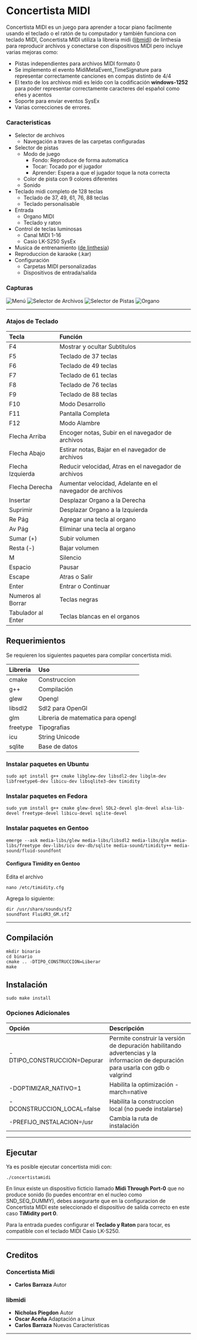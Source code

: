 # Concertista MIDI

Concertista MIDI es un juego para aprender a tocar piano facilmente usando el teclado o el ratón de tu computador y también funciona con teclado MIDI, Concertista MIDI utiliza la libreria midi ([libmidi](https://github.com/linthesia/linthesia/tree/master/src/libmidi)) de linthesia para reproducir archivos y conectarse con dispositivos MIDI pero incluye varias mejoras como:

* Pistas independientes para archivos MIDI formato 0
* Se implemento el evento MidiMetaEvent_TimeSignature para representar correctamente canciones en compas distinto de 4/4
* El texto de los archivos midi es leido con la codificación **windows-1252** para poder representar correctamente caracteres del español como eñes y acentos
* Soporte para enviar eventos SysEx
* Varias correcciones de errores.

### Caracteristicas
* Selector de archivos
	* Navegación a traves de las carpetas configuradas
* Selector de pistas
	* Modo de juego
		* Fondo: Reproduce de forma automatica
		* Tocar: Tocado por el jugador
		* Aprender: Espera a que el jugador toque la nota correcta
	* Color de pista con 9 colores diferentes
	* Sonido
* Teclado midi completo de 128 teclas
	* Teclado de 37, 49, 61, 76, 88 teclas
	* Teclado personalisable
* Entrada
	* Organo MIDI
	* Teclado y raton
* Control de teclas luminosas
	* Canal MIDI 1-16
	* Casio LK-S250 SysEx
* Musica de entrenamiento ([de linthesia](https://github.com/linthesia/linthesia/tree/master/music/Learning))
* Reproduccion de karaoke (.kar)
* Configuración
	* Carpetas MIDI personalizadas
	* Dispositivos de entrada/salida

### Capturas

![Menú](extra/imagenes/1.png "Menú")
![Selector de Archivos](extra/imagenes/2.png "Selector de Archivos")
![Selector de Pistas](extra/imagenes/3.png "Selector de Pistas")
![Organo](extra/imagenes/4.png "Organo")

-----------

### Atajos de Teclado

|Tecla                 | Función                                                 |
|:---------------------|:--------------------------------------------------------|
|F4                    |Mostrar y ocultar Subtitulos                             |
|F5                    |Teclado de 37 teclas                                     |
|F6                    |Teclado de 49 teclas                                     |
|F7                    |Teclado de 61 teclas                                     |
|F8                    |Teclado de 76 teclas                                     |
|F9                    |Teclado de 88 teclas                                     |
|F10                   |Modo Desarrollo                                          |
|F11                   |Pantalla Completa                                        |
|F12                   |Modo Alambre                                             |
|Flecha Arriba         |Encoger notas, Subir en el navegador de archivos         |
|Flecha Abajo          |Estirar notas, Bajar en el navegador de archivos         |
|Flecha Izquierda      |Reducir velocidad, Atras en el navegador de archivos     |
|Flecha Derecha        |Aumentar velocidad, Adelante en el navegador de archivos |
|Insertar              |Desplazar Organo a la Derecha                            |
|Suprimir              |Desplazar Organo a la Izquierda                          |
|Re Pág                |Agregar una tecla al organo                              |
|Av Pág                |Eliminar una tecla al organo                             |
|Sumar (+)             |Subir volumen                                            |
|Resta (-)             |Bajar volumen                                            |
|M                     |Silencio                                                 |
|Espacio               |Pausar                                                   |
|Escape                |Atras o Salir                                            |
|Enter                 |Entrar o Continuar                                       |
|Numeros al Borrar     |Teclas negras                                            |
|Tabulador al Enter    |Teclas blancas en el organos                             |


## Requerimientos

Se requieren los siguientes paquetes para compilar concertista midi.

|Libreria    | Uso                                   |
|:-----------|:--------------------------------------|
|cmake       |Construccion                           |
|g++         |Compilación                            |
|glew        |Opengl                                 |
|libsdl2     |Sdl2 para OpenGl                       |
|glm         |Libreria de matematica para opengl     |
|freetype    |Tipografias                            |
|icu         |String Unicode                         |
|sqlite      |Base de datos                          |

### Instalar paquetes en Ubuntu

	sudo apt install g++ cmake libglew-dev libsdl2-dev libglm-dev libfreetype6-dev libicu-dev libsqlite3-dev timidity

### Instalar paquetes en Fedora

	sudo yum install g++ cmake glew-devel SDL2-devel glm-devel alsa-lib-devel freetype-devel libicu-devel sqlite-devel

### Instalar paquetes en Gentoo

	emerge --ask media-libs/glew media-libs/libsdl2 media-libs/glm media-libs/freetype dev-libs/icu dev-db/sqlite media-sound/timidity++ media-sound/fluid-soundfont

#### Configura Timidity en Gentoo

Edita el archivo

	nano /etc/timidity.cfg

Agrega lo siguiente:

	dir /usr/share/sounds/sf2
	soundfont FluidR3_GM.sf2

-----------------

## Compilación

	mkdir binario
	cd binario
	cmake .. -DTIPO_CONSTRUCCION=Liberar
	make

## Instalación

	sudo make install

### Opciones Adicionales

|Opción                      | Descripción                               |
|:---------------------------|:------------------------------------------|
|-DTIPO_CONSTRUCCION=Depurar |Permite construir la versión de depuración habilitando advertencias y la informacion de depuración para usarla con gdb o valgrind|
|-DOPTIMIZAR_NATIVO=1        |Habilita la optimización -march=native     |
|-DCONSTRUCCION_LOCAL=false  |Habilita la construccion local (no puede instalarse)|
|-PREFIJO_INSTALACION=/usr   |Cambia la ruta de instalación              |

--------------

## Ejecutar

Ya es posible ejecutar concertista midi con:

	./concertistamidi

En linux existe un dispositivo ficticio llamado **Midi Through Port-0** que no produce sonido (lo puedes encontrar en el nucleo como SND_SEQ_DUMMY), debes asegurarte que en la configuracion de Concertista MIDI este seleccionado el dispositivo de salida correcto en este caso **TiMidity port 0**.

Para la entrada puedes configurar el **Teclado y Raton** para tocar, es compatible con el teclado MIDI Casio LK-S250.

-----------

## Creditos

### Concertista Midi

* **Carlos Barraza** Autor

### libmidi

* **Nicholas Piegdon** Autor
* **Oscar Aceña** Adaptación a Linux
* **Carlos Barraza** Nuevas Características

-----------
